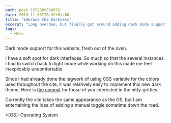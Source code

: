 ```yaml
---
path: post-1572809560876
date: 2019-11-03T20:32+01:00
title: "Embrace the Darkness"
excerpt: "Long overdue, but finally got around adding dark mode support to my website."
tags:
  - Meta
---
```


Dark mode support for this website, fresh out of the oven.

I have a soft spot for dark interfaces. So much so that the several instances I had to switch back to light mode while working on this made me feel inexplicably uncomfortable.

Since I had already done the legwork of using CSS variable for the colors used throughout the site, it was relatively easy to implement this new dark theme. Here is [the commit](https://github.com/kaishin/redalemeden.com/commit/ae27e217dd2df9438ed81edbc8230103c55e7793) for those of you interested in the nitty-gritties.

Currently the site takes the same appearance as the OS, but I am entertaining the idea of adding a manual toggle sometime down the road.

*[OS]: Operating System
